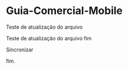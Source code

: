 Guia-Comercial-Mobile
=====================

Teste de atualização do arquivo

Teste de atualização do arquivo fim

Sincronizar

fim.

